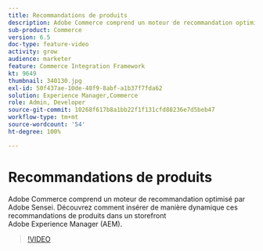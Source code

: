 ```yaml
---
title: Recommandations de produits
description: Adobe Commerce comprend un moteur de recommandation optimisé par Adobe Sensei. Découvrez comment insérer de manière dynamique ces recommandations de produits dans un storefront Adobe Experience Manager (AEM).
sub-product: Commerce
version: 6.5
doc-type: feature-video
activity: grow
audience: marketer
feature: Commerce Integration Framework
kt: 9649
thumbnail: 340130.jpg
exl-id: 50f437ae-10de-48f9-8abf-a1b37f7fda62
solution: Experience Manager,Commerce
role: Admin, Developer
source-git-commit: 10268f617b8a1bb22f1f131cfd88236e7d5beb47
workflow-type: tm+mt
source-wordcount: '54'
ht-degree: 100%

---
```


# Recommandations de produits

Adobe Commerce comprend un moteur de recommandation optimisé par Adobe Sensei. Découvrez comment insérer de manière dynamique ces recommandations de produits dans un storefront Adobe Experience Manager (AEM).

>[!VIDEO](https://video.tv.adobe.com/v/340130/?learn=on)
